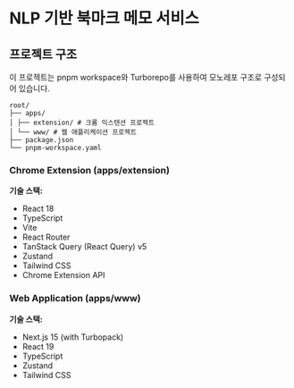 # NLP 기반 북마크 메모 서비스

## 프로젝트 구조

이 프로젝트는 pnpm workspace와 Turborepo를 사용하여 모노레포 구조로 구성되어 있습니다.

```plaintext
root/
├── apps/
│ ├── extension/ # 크롬 익스텐션 프로젝트
│ └── www/ # 웹 애플리케이션 프로젝트
├── package.json
└── pnpm-workspace.yaml
```

### Chrome Extension (apps/extension)

**기술 스택:**

- React 18
- TypeScript
- Vite
- React Router
- TanStack Query (React Query) v5
- Zustand
- Tailwind CSS
- Chrome Extension API

### Web Application (apps/www)

**기술 스택:**

- Next.js 15 (with Turbopack)
- React 19
- TypeScript
- Zustand
- Tailwind CSS
